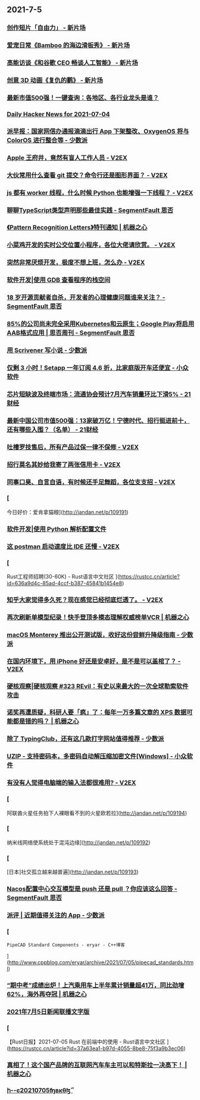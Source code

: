 
## 2021-7-5

### [创作短片「自由力」 - 新片场](https://www.vmovier.com/62410)

### [爱宠日常《Bamboo 的海边滑板秀》 - 新片场](https://www.vmovier.com/62433)

### [高能访谈《和谷歌 CEO 畅谈人工智能》 - 新片场](https://www.vmovier.com/62434)

### [创意 3D 动画《复仇的鹳》 - 新片场](https://www.vmovier.com/62390)

### [最新市值500强！一键查询：各地区、各行业龙头是谁？](https://app.21jingji.com/html/20210701qiang_500/index.html)

### [Daily Hacker News for 2021-07-04](https://www.daemonology.net/hn-daily/2021-07-04.html)

### [派早报：国家网信办通报滴滴出行 App 下架整改、OxygenOS 将与 ColorOS 进行整合等 - 少数派](https://sspai.com/post/67556)

### [Apple 王府井，竟然有盲人工作人员 - V2EX](https://www.v2ex.com/t/787503)

### [大伙常用什么查看 git 提交？命令行还是图形界面？ - V2EX](https://www.v2ex.com/t/787434)

### [js 都有 worker 线程，什么时候 Python 也能增强一下线程？ - V2EX](https://www.v2ex.com/t/787433)

### [聊聊TypeScript类型声明那些最佳实践 - SegmentFault 思否](https://segmentfault.com/a/1190000040288228)

### [《Pattern Recognition Letters》特刊通知 | 机器之心](https://www.jiqizhixin.com/articles/2021-07-05)

### [小菜鸡开发的实时公交位置小程序，各位大佬请欣赏。 - V2EX](https://www.v2ex.com/t/787522)

### [突然非常厌烦开发，极度不想上班，怎么办 - V2EX](https://www.v2ex.com/t/787520)

### [软件开发|使用 GDB 查看程序的栈空间](https://linux.cn/article-13550-1.html?utm_source=rss&utm_medium=rss)

### [18 岁开源贡献者自杀，开发者的心理健康问题谁来关注？ - SegmentFault 思否](https://segmentfault.com/a/1190000040290416)

### [85%的公司尚未完全采用Kubernetes和云原生；Google Play将启用AAB格式应用 | 思否周刊 - SegmentFault 思否](https://segmentfault.com/a/1190000040285821)

### [用 Scrivener 写小说 - 少数派](https://sspai.com/post/67363)

### [仅剩 3 小时！Setapp 一年订阅 4.6 折，比家庭版开车还便宜 - 小众软件](https://www.appinn.com/setapp-stacksocial-summer20/)

### [芯片短缺波及终端市场：流通协会预计7月汽车销量环比下滑5% - 21财经](https://m.21jingji.com/article/20210705/herald/91d0671a9c51ab58f622d5f30355ffff.html)

### [最新中国公司市值500强：13家破万亿！宁德时代、招行挺进前十，还有哪些入围？（名单） - 21财经](https://m.21jingji.com/article/20210705/herald/f8da47afeec1b70f62a4776340205567.html)

### [吐槽罗技售后，所有产品过保一律不保修 - V2EX](https://www.v2ex.com/t/787561)

### [招行莫名其妙给我寄了两张信用卡 - V2EX](https://www.v2ex.com/t/787551)

### [同事口臭、自言自语，有时候还手足舞蹈，各位支支招 - V2EX](https://www.v2ex.com/t/787532)

### [
今日好价：爱肯拿猫粮](http://jandan.net/p/109191)

### [软件开发|使用 Python 解析配置文件](https://linux.cn/article-13551-1.html?utm_source=rss&utm_medium=rss)

### [这 postman 启动速度比 IDE 还慢 - V2EX](https://www.v2ex.com/t/787560)

### [
Rust工程师招聘(30-60K) - Rust语言中文社区
](https://rustcc.cn/article?id=636a9d4c-85ad-4ccf-b387-45841b1454e8)

### [知乎大家觉得多久死？现在感觉已经彻底烂透了。 - V2EX](https://www.v2ex.com/t/787570)

### [再次刷新单模型纪录！快手登顶多模态理解权威榜单VCR | 机器之心](https://www.jiqizhixin.com/articles/2021-07-05-2)

### [macOS Monterey 推出公开测试版，收好这份尝鲜升降级指南 - 少数派](https://sspai.com/post/67519)

### [在国内环境下，用 iPhone 好还是安卓好，是不是可以盖棺了？ - V2EX](https://www.v2ex.com/t/787565)

### [硬核观察|硬核观察 #323 REvil：有史以来最大的一次全球勒索软件攻击](https://linux.cn/article-13552-1.html?utm_source=rss&utm_medium=rss)

### [诺奖再遭质疑，科研人要「疯」了：每年一万多篇文章的 XPS 数据可能都是错的吗？ | 机器之心](https://www.jiqizhixin.com/articles/2021-07-05-4)

### [除了 TypingClub，还有这几款打字网站值得推荐 - 少数派](https://sspai.com/post/67535)

### [UZIP - 支持密码本，多密码自动解压缩加密文件[Windows] - 小众软件](https://www.appinn.com/uzip-7zip-for-windows/)

### [有没有人觉得电脑端的输入法都很难用? - V2EX](https://www.v2ex.com/t/787592)

### [
阿联酋火星任务拍下人裸眼看不到的火星欧若拉](http://jandan.net/p/109194)

### [
纳米线网络使系统处于混沌边缘](http://jandan.net/p/109192)

### [
[日本]社交孤立越来越普遍](http://jandan.net/p/109193)

### [Nacos配置中心交互模型是 push 还是 pull ？你应该这么回答 - SegmentFault 思否](https://segmentfault.com/a/1190000040290887)

### [派评 | 近期值得关注的 App - 少数派](https://sspai.com/post/67562)

### [
	PipeCAD Standard Components - eryar - C++博客
](http://www.cppblog.com/eryar/archive/2021/07/05/pipecad_standards.html)

### [“期中考”成绩出炉！上汽乘用车上半年累计销量超41万，同比劲增62%，海外再夺冠 | 机器之心](https://www.jiqizhixin.com/articles/2021-07-05-5)

### [2021年7月5日新闻联播文字版](http://www.xwlb.net.cn/21219.html)

### [
【Rust日报】2021-07-05 Rust 在前端中的使用 - Rust语言中文社区
](https://rustcc.cn/article?id=37a63ea1-b97d-4055-8be8-75f3a9b3ec06)

### [真相了！这个国产品牌的互联网汽车车主可以和特斯拉一决高下！ | 机器之心](https://www.jiqizhixin.com/articles/2021-07-05-6)

### [ի--ͼ20210705ʩвκθɮܵ˺](https://www.dapenti.com/blog/more.asp?name=xilei&id=158044)